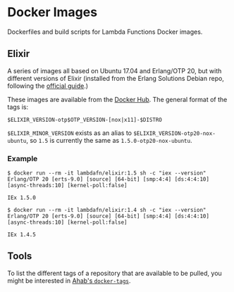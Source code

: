 # Docker Images

Dockerfiles and build scripts for Lambda Functions Docker images.

## Elixir

A series of images all based on Ubuntu 17.04 and Erlang/OTP 20, but with different versions of Elixir (installed from the Erlang Solutions
Debian repo, following the [official guide](https://elixir-lang.org/install.html#unix-and-unix-like).)

These images are available from the [Docker Hub](https://hub.docker.com/r/lambdafn/elixir/tags/).  The general format of the tags is:

`$ELIXIR_VERSION-otp$OTP_VERSION-[nox|x11]-$DISTRO`

`$ELIXIR_MINOR_VERSION` exists as an alias to `$ELIXIR_VERSION-otp20-nox-ubuntu`, so `1.5` is currently the same as `1.5.0-otp20-nox-ubuntu`.

### Example

```
$ docker run --rm -it lambdafn/elixir:1.5 sh -c "iex --version"
Erlang/OTP 20 [erts-9.0] [source] [64-bit] [smp:4:4] [ds:4:4:10] [async-threads:10] [kernel-poll:false]

IEx 1.5.0

$ docker run --rm -it lambdafn/elixir:1.4 sh -c "iex --version"
Erlang/OTP 20 [erts-9.0] [source] [64-bit] [smp:4:4] [ds:4:4:10] [async-threads:10] [kernel-poll:false]

IEx 1.4.5
```

## Tools

To list the different tags of a repository that are available to be pulled, you might be interested in [Ahab's `docker-tags`](https://github.com/clarkema/ahab).
